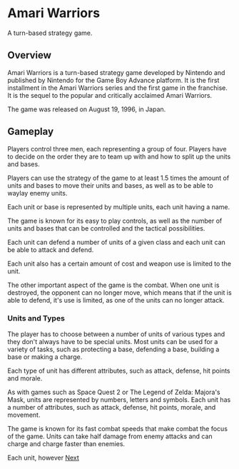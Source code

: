 # Amari Warriors

A turn-based strategy game.

## Overview

Amari Warriors is a turn-based strategy game developed by Nintendo and published by Nintendo for the Game Boy Advance platform. It is the first installment in the Amari Warriors series and the first game in the franchise. It is the sequel to the popular and critically acclaimed Amari Warriors.

The game was released on August 19, 1996, in Japan.

## Gameplay

Players control three men, each representing a group of four. Players have to decide on the order they are to team up with and how to split up the units and bases.

Players can use the strategy of the game to at least 1.5 times the amount of units and bases to move their units and bases, as well as to be able to waylay enemy units.

Each unit or base is represented by multiple units, each unit having a name. 

The game is known for its easy to play controls, as well as the number of units and bases that can be controlled and the tactical possibilities.

Each unit can defend a number of units of a given class and each unit can be able to attack and defend.

Each unit also has a certain amount of cost and weapon use is limited to the unit.

The other important aspect of the game is the combat. When one unit is destroyed, the opponent can no longer move, which means that if the unit is able to defend, it's use is limited, as one of the units can no longer attack.

### Units and Types

The player has to choose between a number of units of various types and they don't always have to be special units. Most units can be used for a variety of tasks, such as protecting a base, defending a base, building a base or making a charge.

Each type of unit has different attributes, such as attack, defense, hit points and morale.

As with games such as Space Quest 2 or The Legend of Zelda: Majora's Mask, units are represented by numbers, letters and symbols. Each unit has a number of attributes, such as attack, defense, hit points, morale, and movement.

The game is known for its fast combat speeds that make combat the focus of the game. Units can take half damage from enemy attacks and can charge and charge faster than enemies.

Each unit, however
[Next](24.md)